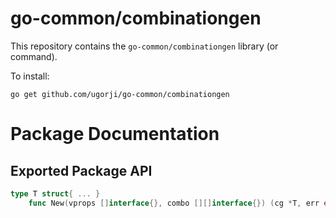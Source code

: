 # go-common/combinationgen

This repository contains the `go-common/combinationgen` library (or command).

To install:

```
go get github.com/ugorji/go-common/combinationgen
```

# Package Documentation


## Exported Package API

```go
type T struct{ ... }
    func New(vprops []interface{}, combo [][]interface{}) (cg *T, err error)
```
